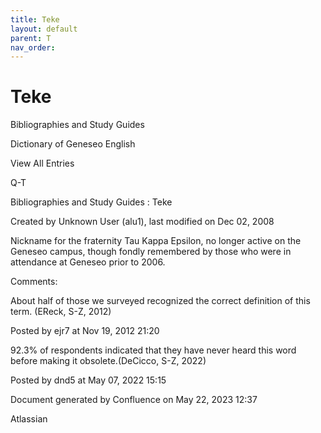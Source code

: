 ```yaml
---
title: Teke
layout: default
parent: T
nav_order:
---
```


# Teke

Bibliographies and Study Guides

Dictionary of Geneseo English

View All Entries

Q-T

Bibliographies and Study Guides : Teke

Created by  Unknown User (alu1), last modified on Dec 02, 2008

Nickname for the fraternity Tau Kappa Epsilon, no longer active on the Geneseo campus, though fondly remembered by those who were in attendance at Geneseo prior to 2006.

Comments:

About half of those we surveyed recognized the correct definition of this term. (EReck, S-Z, 2012)

Posted by ejr7 at Nov 19, 2012 21:20

92.3% of respondents indicated that they have never heard this word before making it obsolete.(DeCicco, S-Z, 2022)

Posted by dnd5 at May 07, 2022 15:15

Document generated by Confluence on May 22, 2023 12:37

Atlassian
